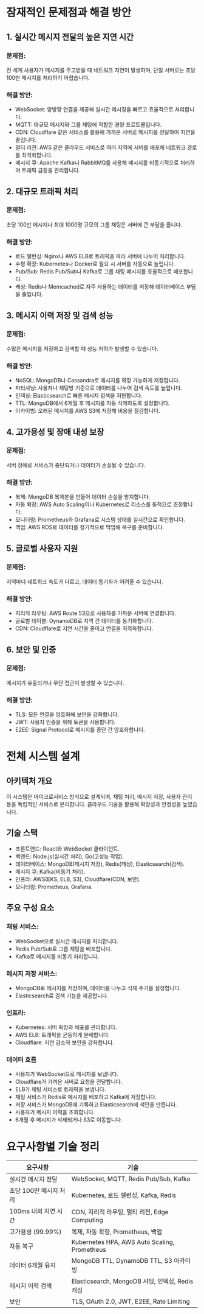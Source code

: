 # 잠재적인 문제점과 해결 방안
## 1. 실시간 메시지 전달의 높은 지연 시간
### 문제점: 
전 세계 사용자가 메시지를 주고받을 때 네트워크 지연이 발생하며, 단일 서버로는 초당 100만 메시지를 처리하기 어렵습니다.
### 해결 방안:
- WebSocket: 양방향 연결을 제공해 실시간 메시징을 빠르고 효율적으로 처리합니다.
- MQTT: 대규모 메시지와 그룹 채팅에 적합한 경량 프로토콜입니다.
- CDN: Cloudflare 같은 서비스를 활용해 가까운 서버로 메시지를 전달하여 지연을 줄입니다.
- 멀티 리전: AWS 같은 클라우드 서비스로 여러 지역에 서버를 배포해 네트워크 경로를 최적화합니다.
- 메시지 큐: Apache Kafka나 RabbitMQ를 사용해 메시지를 비동기적으로 처리하며 트래픽 급등을 관리합니다.
## 2. 대규모 트래픽 처리
### 문제점: 
초당 100만 메시지나 최대 1000명 규모의 그룹 채팅은 서버에 큰 부담을 줍니다.
### 해결 방안:
- 로드 밸런싱: Nginx나 AWS ELB로 트래픽을 여러 서버에 나누어 처리합니다.
- 수평 확장: Kubernetes나 Docker로 필요 시 서버를 자동으로 늘립니다.
- Pub/Sub: Redis Pub/Sub나 Kafka로 그룹 채팅 메시지를 효율적으로 배포합니다.
- 캐싱: Redis나 Memcached로 자주 사용하는 데이터를 저장해 데이터베이스 부담을 줄입니다.
## 3. 메시지 이력 저장 및 검색 성능
### 문제점: 
수많은 메시지를 저장하고 검색할 때 성능 저하가 발생할 수 있습니다.
### 해결 방안:
- NoSQL: MongoDB나 Cassandra로 메시지를 확장 가능하게 저장합니다.
- 파티셔닝: 사용자나 채팅방 기준으로 데이터를 나누어 검색 속도를 높입니다.
- 인덱싱: Elasticsearch로 빠른 메시지 검색을 지원합니다.
- TTL: MongoDB에서 6개월 후 메시지를 자동 삭제하도록 설정합니다.
- 아카이빙: 오래된 메시지를 AWS S3에 저장해 비용을 절감합니다.
## 4. 고가용성 및 장애 내성 보장
### 문제점: 
서버 장애로 서비스가 중단되거나 데이터가 손실될 수 있습니다.
### 해결 방안:
- 복제: MongoDB 복제본을 만들어 데이터 손실을 방지합니다.
- 자동 확장: AWS Auto Scaling이나 Kubernetes로 리소스를 동적으로 조정합니다.
- 모니터링: Prometheus와 Grafana로 시스템 상태를 실시간으로 확인합니다.
- 백업: AWS RDS로 데이터를 정기적으로 백업해 복구를 준비합니다.
## 5. 글로벌 사용자 지원
### 문제점: 
지역마다 네트워크 속도가 다르고, 데이터 동기화가 어려울 수 있습니다.
### 해결 방안:
- 지리적 라우팅: AWS Route 53으로 사용자를 가까운 서버에 연결합니다.
- 글로벌 테이블: DynamoDB로 지역 간 데이터를 동기화합니다.
- CDN: Cloudflare로 지연 시간을 줄이고 연결을 최적화합니다.
## 6. 보안 및 인증
### 문제점: 
메시지가 유출되거나 무단 접근이 발생할 수 있습니다.
### 해결 방안:
- TLS: 모든 연결을 암호화해 보안을 강화합니다.
- JWT: 사용자 인증을 위해 토큰을 사용합니다.
- E2EE: Signal Protocol로 메시지를 종단 간 암호화합니다.


# 전체 시스템 설계
## 아키텍처 개요
이 시스템은 마이크로서비스 방식으로 설계되며, 채팅 처리, 메시지 저장, 사용자 관리 등을 독립적인 서비스로 분리합니다. 클라우드 기술을 활용해 확장성과 안정성을 높였습니다.

## 기술 스택
- 프론트엔드: React와 WebSocket 클라이언트.
- 백엔드: Node.js(실시간 처리), Go(고성능 작업).
- 데이터베이스: MongoDB(메시지 저장), Redis(캐싱), Elasticsearch(검색).
- 메시지 큐: Kafka(비동기 처리).
- 인프라: AWS(EKS, ELB, S3), Cloudflare(CDN, 보안).
- 모니터링: Prometheus, Grafana.


## 주요 구성 요소
### 채팅 서비스:
- WebSocket으로 실시간 메시지를 처리합니다.
- Redis Pub/Sub로 그룹 채팅을 배포합니다.
- Kafka로 메시지를 비동기 처리합니다.
### 메시지 저장 서비스:
- MongoDB로 메시지를 저장하며, 데이터를 나누고 삭제 주기를 설정합니다.
- Elasticsearch로 검색 기능을 제공합니다.
### 인프라:
- Kubernetes: 서버 확장과 배포를 관리합니다.
- AWS ELB: 트래픽을 균등하게 분배합니다.
- Cloudflare: 지연 감소와 보안을 강화합니다.
### 데이터 흐름
- 사용자가 WebSocket으로 메시지를 보냅니다.
- Cloudflare가 가까운 서버로 요청을 전달합니다.
- ELB가 채팅 서비스로 트래픽을 보냅니다.
- 채팅 서비스가 Redis로 메시지를 배포하고 Kafka에 저장합니다.
- 저장 서비스가 MongoDB에 기록하고 Elasticsearch에 색인을 만듭니다.
- 사용자가 메시지 이력을 조회합니다.
- 6개월 후 메시지가 삭제되거나 S3로 이동합니다.


# 요구사항별 기술 정리
| **요구사항** | **기술** |
| --- | --- |
| 실시간 메시지 전달 | WebSocket, MQTT, Redis Pub/Sub, Kafka |
| 초당 100만 메시지 처리 | Kubernetes, 로드 밸런싱, Kafka, Redis |
| 100ms 내외 지연 시간 | CDN, 지리적 라우팅, 멀티 리전, Edge Computing |
| 고가용성 (99.99%) | 복제, 자동 확장, Prometheus, 백업 |
| 자동 복구 | Kubernetes HPA, AWS Auto Scaling, Prometheus |
| 데이터 6개월 유지 | MongoDB TTL, DynamoDB TTL, S3 아카이빙 |
| 메시지 이력 검색 | Elasticsearch, MongoDB 샤딩, 인덱싱, Redis 캐싱 |
| 보안 | TLS, OAuth 2.0, JWT, E2EE, Rate Limiting |
